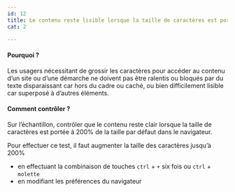 ```yaml
---
id: 12
title: Le contenu reste lisible lorsque la taille de caractères est portée à 200% de la taille par défaut dans le navigateur 
cat: 2

---
```


#### Pourquoi ?

Les usagers nécessitant de grossir les caractères pour accéder au contenu d’un site ou d’une démarche ne doivent pas être ralentis ou bloqués par du texte disparaissant car hors du cadre ou caché, ou bien difficilement lisible car superposé à d’autres éléments.


#### Comment contrôler ?

Sur l’échantillon, contrôler que le contenu reste clair lorsque la taille de caractères est portée à 200% de la taille par défaut dans le navigateur. 

Pour effectuer ce test, il faut augmenter la taille des caractères jusqu’à 200%
* en effectuant la combinaison de touches `ctrl` + `+` six fois ou `ctrl` + `molette`
* en modifiant les préférences du navigateur